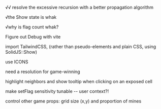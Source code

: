√√ resolve the excessive recursion with a better propagation algorithm

√the Show state is whak

√why is flag count whak?

Figure out Debug with vite

import TailwindCSS, (rather than pseudo-elements and plain CSS, using SolidJS::Show)

use ICONS

need a resolution for game-winning

highlight neighbors and show tooltip when clicking on an exposed cell

make setFlag sensitivity tunable -- user context?!

control other game props: grid size (x,y) and proportion of mines
